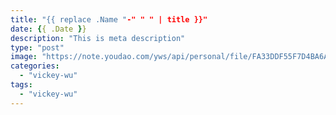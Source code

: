 ```yaml
---
title: "{{ replace .Name "-" " " | title }}"
date: {{ .Date }}
description: "This is meta description"
type: "post"
image: "https://note.youdao.com/yws/api/personal/file/FA33DDF55F7D4BA6A5D3D4955C0C4372?method=download&shareKey=10e1d28d2d230f120165cb901aa3ea1a"
categories:
  - "vickey-wu"
tags:
  - "vickey-wu"
---
```

